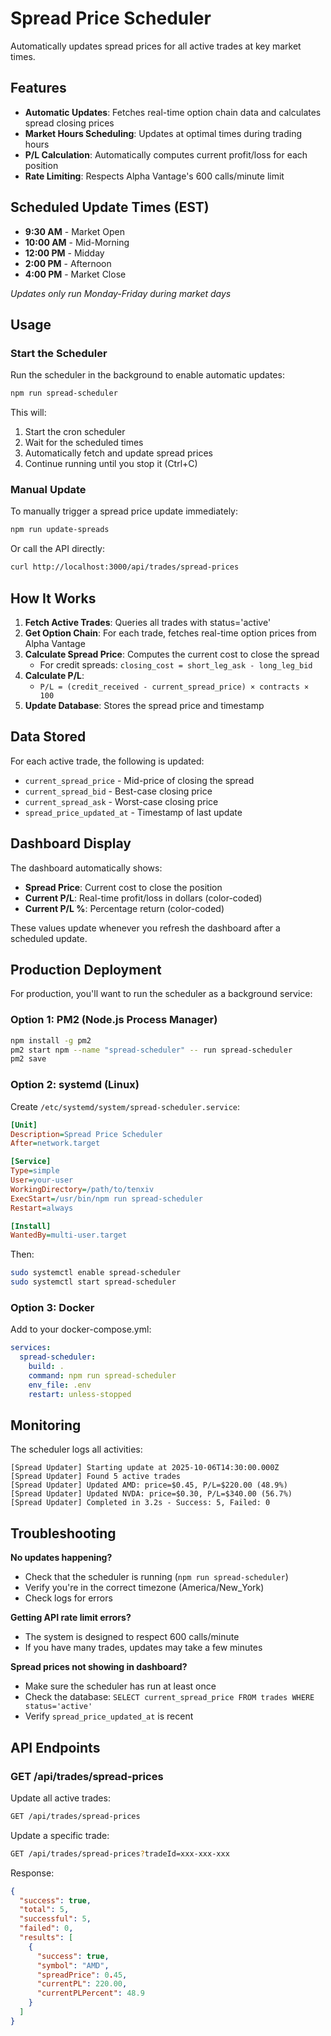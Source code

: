 # Spread Price Scheduler

Automatically updates spread prices for all active trades at key market times.

## Features

- **Automatic Updates**: Fetches real-time option chain data and calculates spread closing prices
- **Market Hours Scheduling**: Updates at optimal times during trading hours
- **P/L Calculation**: Automatically computes current profit/loss for each position
- **Rate Limiting**: Respects Alpha Vantage's 600 calls/minute limit

## Scheduled Update Times (EST)

- **9:30 AM** - Market Open
- **10:00 AM** - Mid-Morning
- **12:00 PM** - Midday
- **2:00 PM** - Afternoon
- **4:00 PM** - Market Close

*Updates only run Monday-Friday during market days*

## Usage

### Start the Scheduler

Run the scheduler in the background to enable automatic updates:

```bash
npm run spread-scheduler
```

This will:
1. Start the cron scheduler
2. Wait for the scheduled times
3. Automatically fetch and update spread prices
4. Continue running until you stop it (Ctrl+C)

### Manual Update

To manually trigger a spread price update immediately:

```bash
npm run update-spreads
```

Or call the API directly:

```bash
curl http://localhost:3000/api/trades/spread-prices
```

## How It Works

1. **Fetch Active Trades**: Queries all trades with status='active'
2. **Get Option Chain**: For each trade, fetches real-time option prices from Alpha Vantage
3. **Calculate Spread Price**: Computes the current cost to close the spread
   - For credit spreads: `closing_cost = short_leg_ask - long_leg_bid`
4. **Calculate P/L**:
   - `P/L = (credit_received - current_spread_price) × contracts × 100`
5. **Update Database**: Stores the spread price and timestamp

## Data Stored

For each active trade, the following is updated:

- `current_spread_price` - Mid-price of closing the spread
- `current_spread_bid` - Best-case closing price
- `current_spread_ask` - Worst-case closing price
- `spread_price_updated_at` - Timestamp of last update

## Dashboard Display

The dashboard automatically shows:

- **Spread Price**: Current cost to close the position
- **Current P/L**: Real-time profit/loss in dollars (color-coded)
- **Current P/L %**: Percentage return (color-coded)

These values update whenever you refresh the dashboard after a scheduled update.

## Production Deployment

For production, you'll want to run the scheduler as a background service:

### Option 1: PM2 (Node.js Process Manager)

```bash
npm install -g pm2
pm2 start npm --name "spread-scheduler" -- run spread-scheduler
pm2 save
```

### Option 2: systemd (Linux)

Create `/etc/systemd/system/spread-scheduler.service`:

```ini
[Unit]
Description=Spread Price Scheduler
After=network.target

[Service]
Type=simple
User=your-user
WorkingDirectory=/path/to/tenxiv
ExecStart=/usr/bin/npm run spread-scheduler
Restart=always

[Install]
WantedBy=multi-user.target
```

Then:
```bash
sudo systemctl enable spread-scheduler
sudo systemctl start spread-scheduler
```

### Option 3: Docker

Add to your docker-compose.yml:

```yaml
services:
  spread-scheduler:
    build: .
    command: npm run spread-scheduler
    env_file: .env
    restart: unless-stopped
```

## Monitoring

The scheduler logs all activities:

```
[Spread Updater] Starting update at 2025-10-06T14:30:00.000Z
[Spread Updater] Found 5 active trades
[Spread Updater] Updated AMD: price=$0.45, P/L=$220.00 (48.9%)
[Spread Updater] Updated NVDA: price=$0.30, P/L=$340.00 (56.7%)
[Spread Updater] Completed in 3.2s - Success: 5, Failed: 0
```

## Troubleshooting

**No updates happening?**
- Check that the scheduler is running (`npm run spread-scheduler`)
- Verify you're in the correct timezone (America/New_York)
- Check logs for errors

**Getting API rate limit errors?**
- The system is designed to respect 600 calls/minute
- If you have many trades, updates may take a few minutes

**Spread prices not showing in dashboard?**
- Make sure the scheduler has run at least once
- Check the database: `SELECT current_spread_price FROM trades WHERE status='active'`
- Verify `spread_price_updated_at` is recent

## API Endpoints

### GET /api/trades/spread-prices

Update all active trades:
```bash
GET /api/trades/spread-prices
```

Update a specific trade:
```bash
GET /api/trades/spread-prices?tradeId=xxx-xxx-xxx
```

Response:
```json
{
  "success": true,
  "total": 5,
  "successful": 5,
  "failed": 0,
  "results": [
    {
      "success": true,
      "symbol": "AMD",
      "spreadPrice": 0.45,
      "currentPL": 220.00,
      "currentPLPercent": 48.9
    }
  ]
}
```
